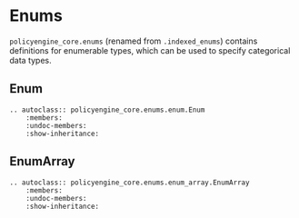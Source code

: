 # Enums

`policyengine_core.enums` (renamed from `.indexed_enums`) contains definitions for enumerable types, which can be used to specify categorical data types.

## Enum

```{eval-rst}
.. autoclass:: policyengine_core.enums.enum.Enum
    :members:
    :undoc-members:
    :show-inheritance:
```

## EnumArray

```{eval-rst}
.. autoclass:: policyengine_core.enums.enum_array.EnumArray
    :members:
    :undoc-members:
    :show-inheritance:
```
